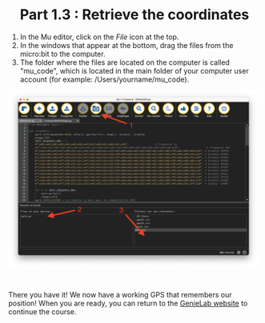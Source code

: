 <h1 align="center"> Part 1.3 : Retrieve the coordinates </h1>

1. In the Mu editor, click on the *File* icon at the top.
2. In the windows that appear at the bottom, drag the files from the micro:bit to the computer.
3. The folder where the files are located on the computer is called "mu_code", which is located in the main folder of your computer user account (for example: /Users/yourname/mu_code).

<p><img align="center" width="500" src="https://raw.githubusercontent.com/GenieLabMtl/CIPP_microbit-GPS/main/static/images/Mu_File_transfer.png" alt="GPS Cables Order ImageS"></p>

<br>

There you have it! We now have a working GPS that remembers our position! When you are ready, you can return to the [GenieLab website](https://genielab.co/en/courses/cipp-fablab/) to continue the course.